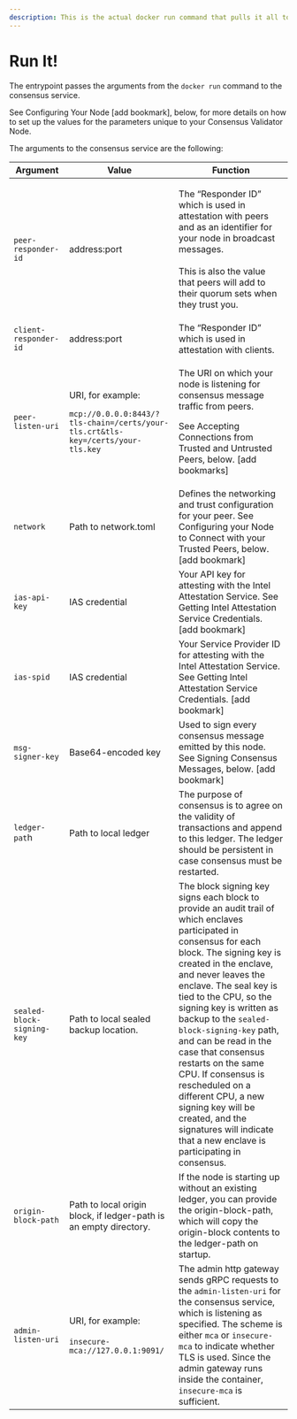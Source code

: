 ```yaml
---
description: This is the actual docker run command that pulls it all together.
---
```


# Run It!

The entrypoint passes the arguments from the `docker run` command to the consensus service.

See Configuring Your Node \[add bookmark], below, for more details on how to set up the values for the parameters unique to your Consensus Validator Node.

The arguments to the consensus service are the following:

| Argument                   | Value                                                                                                                                              | Function                                                                                                                                                                                                                                                                                                                                                                                                                                                                                                                                                          |
| -------------------------- | -------------------------------------------------------------------------------------------------------------------------------------------------- | ----------------------------------------------------------------------------------------------------------------------------------------------------------------------------------------------------------------------------------------------------------------------------------------------------------------------------------------------------------------------------------------------------------------------------------------------------------------------------------------------------------------------------------------------------------------- |
| `peer-responder-id`        | address:port                                                                                                                                       | <p>The “Responder ID” which is used in attestation with peers and as an identifier for your node in broadcast messages.<br><br>This is also the value that peers will add to their quorum sets when they trust you.</p>                                                                                                                                                                                                                                                                                                                                           |
| `client-responder-id`      | address:port                                                                                                                                       | The “Responder ID” which is used in attestation with clients.                                                                                                                                                                                                                                                                                                                                                                                                                                                                                                     |
| `peer-listen-uri`          | <p>URI, for example:</p><p><code></code></p><p><code>mcp://0.0.0.0:8443/?tls-chain=/certs/your-tls.crt&#x26;tls-key=/certs/your-tls.key</code></p> | <p>The URI on which your node is listening for consensus message traffic from peers.</p><p>See Accepting Connections from Trusted and Untrusted Peers, below. [add bookmarks]</p>                                                                                                                                                                                                                                                                                                                                                                                 |
| `network`                  | Path to network.toml                                                                                                                               | Defines the networking and trust configuration for your peer. See Configuring your Node to Connect with your Trusted Peers, below. \[add bookmark]                                                                                                                                                                                                                                                                                                                                                                                                                |
| `ias-api-key`              | IAS credential                                                                                                                                     | Your API key for attesting with the Intel Attestation Service. See Getting Intel Attestation Service Credentials. \[add bookmark]                                                                                                                                                                                                                                                                                                                                                                                                                                 |
| `ias-spid`                 | IAS credential                                                                                                                                     | Your Service Provider ID for attesting with the Intel Attestation Service. See Getting Intel Attestation Service Credentials. \[add bookmark]                                                                                                                                                                                                                                                                                                                                                                                                                     |
| `msg-signer-key`           | Base64-encoded key                                                                                                                                 | Used to sign every consensus message emitted by this node. See Signing Consensus Messages, below. \[add bookmark]                                                                                                                                                                                                                                                                                                                                                                                                                                                 |
| `ledger-pat`h              | Path to local ledger                                                                                                                               | The purpose of consensus is to agree on the validity of transactions and append to this ledger. The ledger should be persistent in case consensus must be restarted.                                                                                                                                                                                                                                                                                                                                                                                              |
| `sealed-block-signing-key` | Path to local sealed backup location.                                                                                                              | The block signing key signs each block to provide an audit trail of which enclaves participated in consensus for each block. The signing key is created in the enclave, and never leaves the enclave. The seal key is tied to the CPU, so the signing key is written as backup to the `sealed-block-signing-key` path, and can be read in the case that consensus restarts on the same CPU. If consensus is rescheduled on a different CPU, a new signing key will be created, and the signatures will indicate that a new enclave is participating in consensus. |
| `origin-block-path`        | Path to local origin block, if ledger-path is an empty directory.                                                                                  | If the node is starting up without an existing ledger, you can provide the origin-block-path, which will copy the origin-block contents to the ledger-path on startup.                                                                                                                                                                                                                                                                                                                                                                                            |
| `admin-listen-uri`         | <p>URI, for example:<br><strong></strong><br><strong></strong><code>insecure-mca://127.0.0.1:9091/</code></p>                                      | The admin http gateway sends gRPC requests to the `admin-listen-uri` for the consensus service, which is listening as specified. The scheme is either `mca` or `insecure-mca` to indicate whether TLS is used. Since the admin gateway runs inside the container, `insecure-mca` is sufficient.                                                                                                                                                                                                                                                                   |
